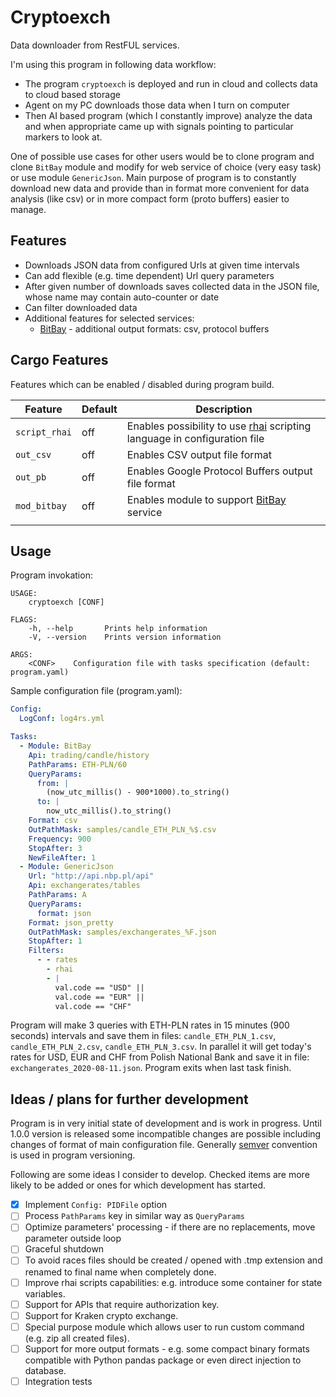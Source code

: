 # Cryptoexch

Data downloader from RestFUL services.

I'm using this program in following data workflow:

- The program `cryptoexch` is deployed and run in cloud and collects data to cloud based storage
- Agent on my PC downloads those data when I turn on computer
- Then AI based program (which I constantly improve) analyze the data and when appropriate came up with signals pointing to particular markers to look at.

One of possible use cases for other users would be to clone program and clone `BitBay` module and modify for web service of choice (very easy task) or use module `GenericJson`. Main purpose of program is to constantly download new data and provide than in format more convenient for data analysis (like csv) or in more compact form (proto buffers) easier to manage.

## Features

- Downloads JSON data from configured Urls at given time intervals
- Can add flexible (e.g. time dependent) Url query parameters
- After given number of downloads saves collected data in the JSON file, whose name may contain auto-counter or date
- Can filter downloaded data
- Additional features for selected services:
  * [BitBay](https://bitbay.net) - additional output formats: csv, protocol buffers

## Cargo Features
Features which can be enabled / disabled during program build.

| Feature       | Default | Description |
|---------------|---------|-------------|
| `script_rhai` | off | Enables possibility to use [rhai](https://schungx.github.io/rhai/about/index.html) scripting language in configuration file |
| `out_csv`     | off | Enables CSV output file format |
| `out_pb`      | off | Enables Google Protocol Buffers output file format |
| `mod_bitbay`  | off | Enables module to support [BitBay](https://bitbay.net) service  |
|               |     |   |

## Usage

Program invokation:
```
USAGE:
    cryptoexch [CONF]

FLAGS:
    -h, --help       Prints help information
    -V, --version    Prints version information

ARGS:
    <CONF>    Configuration file with tasks specification (default: program.yaml)
```

Sample configuration file (program.yaml):
```yaml
Config:
  LogConf: log4rs.yml

Tasks:
  - Module: BitBay
    Api: trading/candle/history
    PathParams: ETH-PLN/60
    QueryParams:
      from: |
        (now_utc_millis() - 900*1000).to_string()
      to: |
        now_utc_millis().to_string()
    Format: csv
    OutPathMask: samples/candle_ETH_PLN_%$.csv
    Frequency: 900
    StopAfter: 3
    NewFileAfter: 1
  - Module: GenericJson
    Url: "http://api.nbp.pl/api"
    Api: exchangerates/tables
    PathParams: A
    QueryParams:
      format: json
    Format: json_pretty
    OutPathMask: samples/exchangerates_%F.json
    StopAfter: 1
    Filters:
      - - rates
        - rhai
        - |
          val.code == "USD" || 
          val.code == "EUR" || 
          val.code == "CHF"
```
Program will make 3 queries with ETH-PLN rates in 15 minutes (900 seconds) intervals and save them in files: `candle_ETH_PLN_1.csv`, `candle_ETH_PLN_2.csv`, `candle_ETH_PLN_3.csv`. In parallel it will get today's rates for USD, EUR and CHF from Polish National Bank and save it in file: `exchangerates_2020-08-11.json`. Program exits when last task finish. 

## Ideas / plans for further development

Program is in very initial state of development and is work in progress. Until 1.0.0 version is released some incompatible changes are possible including changes of format of main configuration file. Generally [semver](https://semver.org/) convention is used in program versioning.

Following are some ideas I consider to develop. Checked items are more likely to be added or ones for which development has started.

- [x] Implement `Config: PIDFile` option  
- [ ] Process `PathParams` key in similar way as `QueryParams`  
- [ ] Optimize parameters' processing - if there are no replacements, move parameter outside loop
- [ ] Graceful shutdown
- [ ] To avoid races files should be created / opened with .tmp extension and renamed to final name when completely done.
- [ ] Improve rhai scripts capabilities: e.g. introduce some container for state variables.
- [ ] Support for APIs that require authorization key.
- [ ] Support for Kraken crypto exchange.
- [ ] Special purpose module which allows user to run custom command (e.g. zip all created files).
- [ ] Support for more output formats - e.g. some compact binary formats compatible with Python pandas package or even direct injection to database.
- [ ] Integration tests
